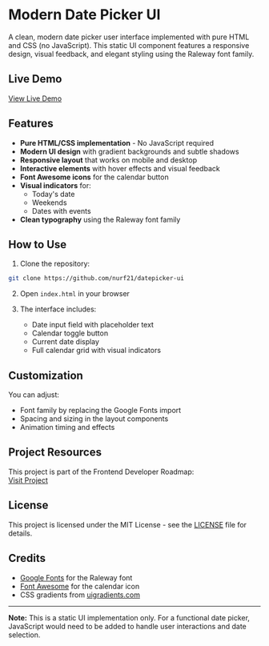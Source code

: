 # Modern Date Picker UI

<!-- ![Date Picker Screenshot](screenshot.png) -->

A clean, modern date picker user interface implemented with pure HTML and CSS (no JavaScript). This static UI component features a responsive design, visual feedback, and elegant styling using the Raleway font family.

## Live Demo

[View Live Demo](https://nurf21.github.io/datepicker-ui)

## Features

- **Pure HTML/CSS implementation** - No JavaScript required
- **Modern UI design** with gradient backgrounds and subtle shadows
- **Responsive layout** that works on mobile and desktop
- **Interactive elements** with hover effects and visual feedback
- **Font Awesome icons** for the calendar button
- **Visual indicators** for:
  - Today's date
  - Weekends
  - Dates with events
- **Clean typography** using the Raleway font family

## How to Use

1. Clone the repository:
```bash
git clone https://github.com/nurf21/datepicker-ui
```

2. Open `index.html` in your browser

3. The interface includes:
   - Date input field with placeholder text
   - Calendar toggle button
   - Current date display
   - Full calendar grid with visual indicators

## Customization

You can adjust:
- Font family by replacing the Google Fonts import
- Spacing and sizing in the layout components
- Animation timing and effects

## Project Resources

This project is part of the Frontend Developer Roadmap:  
[Visit Project](https://roadmap.sh/projects/datepicker-ui)

## License

This project is licensed under the MIT License - see the [LICENSE](LICENSE) file for details.

## Credits

- [Google Fonts](https://fonts.google.com/) for the Raleway font
- [Font Awesome](https://fontawesome.com/) for the calendar icon
- CSS gradients from [uigradients.com](https://uigradients.com)

---

**Note:** This is a static UI implementation only. For a functional date picker, JavaScript would need to be added to handle user interactions and date selection.